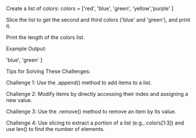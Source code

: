 Create a list of colors: colors = ['red', 'blue', 'green', 'yellow','purple' ] 

Slice the list to get the second and third colors ('blue' and 'green'), and print it.

Print the length of the colors list.


Example Output:

'blue', 'green' ]


Tips for Solving These Challenges:

Challenge 1: Use the .append() method to add items to a list.

Challenge 2: Modify items by directly accessing their index and assigning a new value.

Challenge 3: Use the .remove() method to remove an item by its value.

Challenge 4: Use slicing to extract a portion of a list (e.g., colors[1:3]) and use len() to find the number of elements.
